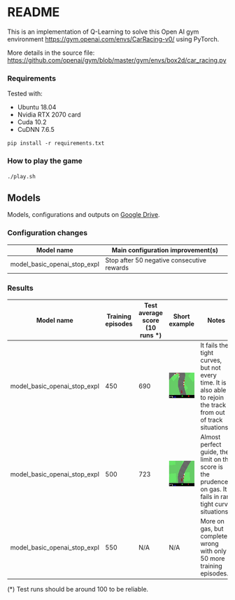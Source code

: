# README

This is an implementation of Q-Learning to solve this Open AI
gym environment https://gym.openai.com/envs/CarRacing-v0/ using PyTorch.

More details in the source file:
https://github.com/openai/gym/blob/master/gym/envs/box2d/car_racing.py

### Requirements

Tested with:
- Ubuntu 18.04
- Nvidia RTX 2070 card
- Cuda 10.2
- CuDNN 7.6.5

```
pip install -r requirements.txt
```

### How to play the game

```
./play.sh
```

## Models

Models, configurations and outputs on [Google Drive](https://drive.google.com/drive/folders/1zAPVtHHQdLWlo41upGfnlQPIbosR-Q6Y?usp=sharing).

### Configuration changes

|           Model name         |      Main configuration improvement(s)     |
|------------------------------|--------------------------------------------|
| model_basic_openai_stop_expl | Stop after 50 negative consecutive rewards |

### Results

| Model name | Training episodes | Test average score (10 runs *)  | Short example | Notes |
|------------|-------------------|----------------------------------|---------|-------|
| model_basic_openai_stop_expl | 450 | 690 | ![model_basic_openai_stop_expl_example](./examples/model_basic_openai_stop_expl_450_fail.gif "model_basic_openai_stop_expl_450_fail")| It fails the tight curves, but not every time. It is also able to rejoin the track from out of track situations. |
| model_basic_openai_stop_expl | 500 | 723 | ![model_basic_openai_stop_expl_500_ok](./examples/model_basic_openai_stop_expl_500_ok.gif "model_basic_openai_stop_expl_500_ok")| Almost perfect guide, the limit on the score is the prudence on gas. It fails in rare tight curve situations. |
| model_basic_openai_stop_expl | 550 | N/A | N/A | More on gas, but completely wrong with only 50 more training episodes.|

(*) Test runs should be around 100 to be reliable.